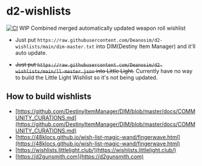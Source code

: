 # d2-wishlists

[![CI](https://github.com/Deanosim/d2-wishlists/actions/workflows/build.yml/badge.svg)](https://github.com/Deanosim/d2-wishlists/actions/workflows/build.yml)
WIP Combined merged automatically updated weapon roll wishlist

- Just put `https://raw.githubusercontent.com/Deanosim/d2-wishlists/main/dim-master.txt` into DIM(Destiny Item Manager) and it'll auto update.

- ~~Just put `https://raw.githubusercontent.com/Deanosim/d2-wishlists/main/ll-master.json` into Little Light.~~ 
Currently have no way to build the Little Light Wishlist so it's not being updated.

## How to build wishlists

- [https://github.com/DestinyItemManager/DIM/blob/master/docs/COMMUNITY_CURATIONS.md](https://github.com/DestinyItemManager/DIM/blob/master/docs/COMMUNITY_CURATIONS.md)
- [https://48klocs.github.io/wish-list-magic-wand/fingerwave.html](https://48klocs.github.io/wish-list-magic-wand/fingerwave.html)
- [https://wishlists.littlelight.club/](https://wishlists.littlelight.club/)
- [https://d2gunsmith.com](https://d2gunsmith.com)
